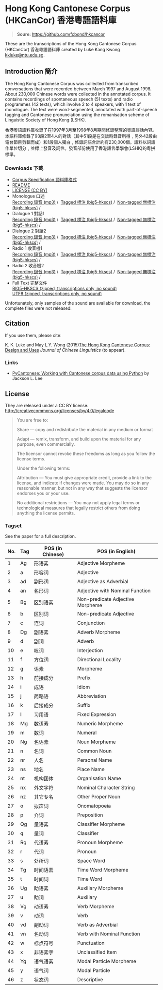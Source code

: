 # Hong Kong Cantonese Corpus (HKCanCor) 香港粵語語料庫

> **Soure:** https://github.com/fcbond/hkcancor

These are the transcriptions of the Hong Kong Cantonese Corpus
(HKCanCor) 香港粵語語料庫 created by Luke Kang Kwong <kkluke@ntu.edu.sg>.

## Introduction 簡介


The Hong Kong Cantonese Corpus was collected from transcribed
conversations that were recorded between March 1997 and August 1998.
About 230,000 Chinese words were collected in the annotated corpus. It
contains recordings of spontaneous speech (51 texts) and radio
programmes (42 texts), which involve 2 to 4 speakers, with 1 text of
monologue. The text were word-segmented, annotated with part-of-speech
tagging and Cantonese pronunciation using the romanisation scheme of
Linguistic Society of Hong Kong (LSHK).

香港粵語語料庫收錄了在1997年3月至1998年8月期間修錄整理的粵語談話內容。本語料庫修錄了93段2至4人的對話（其中51段是在交談時錄音所得﹐另外42段由電台節目剪輯而成）和1段個人獨白﹐修錄詞語合計約有230,000個。語料以詞語作單位切分﹐並標上發音及詞性。發音部份使用了香港語言學學會(LSHK)的粵拼標準。

### Downloads 下載

-   [Corpus Specification 語料庫格式](data/format_v.pdf)
-   [README](data/README)
-   [LICENSE (CC BY)](data/LICENSE)
-   Monologue 口述\
    [Recording 錄音 (mp3)](sample/m.mp3) /  [Tagged
    標注 (big5-hkscs)](sample/m_v.txt) /  [Non-tagged
    無標注 (big5-hkscs)](sample/m_h.txt) / 
-   Dialogue 1 對話1\
    [Recording 錄音 (mp3)](sample/d1.mp3) /  [Tagged
    標注 (big5-hkscs)](sample/d1_v.txt) /  [Non-tagged
    無標注 (big5-hkscs)](sample/d1_h.txt) / 
-   Dialogue 2 對話2\
    [Recording 錄音 (mp3)](sample/d2.mp3) /  [Tagged
    標注 (big5-hkscs)](sample/d2_v.txt) /  [Non-tagged
    無標注 (big5-hkscs)](sample/d2_h.txt) / 
-   Radio 1 收音機1\
    [Recording 錄音 (mp3)](sample/r1.mp3) /  [Tagged
    標注 (big5-hkscs)](sample/r1_v.txt) /  [Non-tagged
    無標注 (big5-hkscs)](sample/r1_h.txt) / 
-   Radio 2 收音機2\
    [Recording 錄音 (mp3)](sample/r2.mp3) /  [Tagged
    標注 (big5-hkscs)](sample/r2_v.txt) /  [Non-tagged
    無標注 (big5-hkscs)](sample/r2_h.txt) / 
-   Full Text 完整文件\
    [BIG5-HKSCS (zipped, transcriptions only,
    no sound)](data/hkcancor-big5hkscs.zip)\
    [UTF8 (zipped, transcriptions only,
    no sound)](data/hkcancor-utf8.zip)

Unfortunately, only samples of the sound are available for download, the complete files were not released.

## Citation
If you use them, please cite:

K. K. Luke and May L.Y. Wong (2015)[The Hong Kong Cantonese Corpus:
Design and Uses](data/LukeWong_Hong-Kong-Cantonese-Corpus.pdf) *Journal of Chinese Linguistics* (to appear).

### Links

-   [PyCantonese: Working with Cantonese corpus data using
    Python](https://github.com/jacksonllee/pycantonese) by Jackson L.
    Lee



## License
They are released under a CC BY license.
<http://creativecommons.org/licenses/by/4.0/legalcode>

> You are free to:
>
>   Share — copy and redistribute the material in any medium or format
>
>   Adapt — remix, transform, and build upon the material
>   for any purpose, even commercially.
> 
> The licensor cannot revoke these freedoms as long as you follow the license terms.
> 
> Under the following terms:
> 
>   Attribution — You must give appropriate credit, provide a link to
>   the license, and indicate if changes were made. You may do so in
>   any reasonable manner, but not in any way that suggests the
>   licensor endorses you or your use.
> 
>   No additional restrictions — You may not apply legal terms or
>   technological measures that legally restrict others from doing
>   anything the license permits.
> 

### Tagset

See the paper for a full description.

| No. | Tag | POS (in Chinese) | POS (in English)                 |
|-----|-----|------------------|----------------------------------|
| 1   | Ag  | 形语素           | Adjective Morpheme               |
| 2   | a   | 形容词           | Adjective                        |
| 3   | ad  | 副形词           | Adjective as Adverbial           |
| 4   | an  | 名形词           | Adjective with Nominal Function  |
| 5   | Bg  | 区别语素         | Non-predicate Adjective Morpheme |
| 6   | b   | 区别词           | Non-predicate Adjective          |
| 7   | c   | 连词             | Conjunction                      |
| 8   | Dg  | 副语素           | Adverb Morpheme                  |
| 9   | d   | 副词             | Adverb                           |
| 10  | e   | 叹词             | Interjection                     |
| 11  | f   | 方位词           | Directional Locality             |
| 12  | g   | 语素             | Morpheme                         |
| 13  | h   | 前接成分         | Prefix                           |
| 14  | i   | 成语             | Idiom                            |
| 15  | j   | 简略语           | Abbreviation                     |
| 16  | k   | 后接成分         | Suffix                           |
| 17  | l   | 习用语           | Fixed Expression                 |
| 18  | Mg  | 数语素           | Numeric Morpheme                 |
| 19  | m   | 数词             | Numeral                          |
| 20  | Ng  | 名语素           | Noun Morpheme                    |
| 21  | n   | 名词             | Common Noun                      |
| 22  | nr  | 人名             | Personal Name                    |
| 23  | ns  | 地名             | Place Name                       |
| 24  | nt  | 机构团体         | Organisation Name                |
| 25  | nx  | 外文字符         | Nominal Character String         |
| 26  | nz  | 其它专名         | Other Proper Noun                |
| 27  | o   | 拟声词           | Onomatopoeia                     |
| 28  | p   | 介词             | Preposition                      |
| 29  | Qg  | 量语素           | Classifier Morpheme              |
| 30  | q   | 量词             | Classifier                       |
| 31  | Rg  | 代语素           | Pronoun Morpheme                 |
| 32  | r   | 代词             | Pronoun                          |
| 33  | s   | 处所词           | Space Word                       |
| 34  | Tg  | 时间语素         | Time Word Morpheme               |
| 35  | t   | 时间词           | Time Word                        |
| 36  | Ug  | 助语素           | Auxiliary Morpheme               |
| 37  | u   | 助词             | Auxiliary                        |
| 38  | Vg  | 动语素           | Verb Morpheme                    |
| 39  | v   | 动词             | Verb                             |
| 40  | vd  | 副动词           | Verb as Adverbial                |
| 41  | vn  | 名动词           | Verb with Nominal Function       |
| 42  | w   | 标点符号         | Punctuation                      |
| 43  | x   | 非语素字         | Unclassified Item                |
| 44  | Yg  | 语气语素         | Modal Particle Morpheme          |
| 45  | y   | 语气词           | Modal Particle                   |
| 46  | z   | 状态词           | Descriptive                      |
